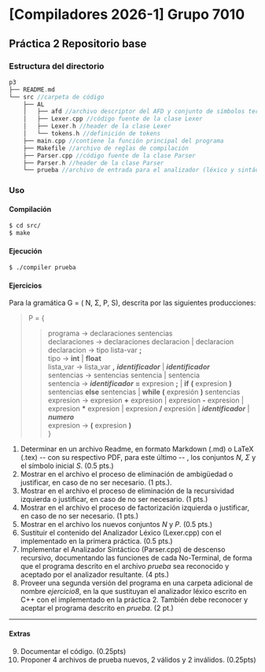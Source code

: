 # [Compiladores 2026-1] Grupo 7010
## Práctica 2 Repositorio base


### Estructura del directorio
```c++
p3
├── README.md
└── src //carpeta de código
    ├── AL 
    │   ├── afd //archivo descriptor del AFD y conjunto de símbolos terminales
    │   ├── Lexer.cpp //código fuente de la clase Lexer
    │   ├── Lexer.h //header de la clase Lexer
    │   └── tokens.h //definición de tokens
    ├── main.cpp //contiene la función principal del programa
    ├── Makefile //archivo de reglas de compilación 
    ├── Parser.cpp //código fuente de la clase Parser
    ├── Parser.h //header de la clase Parser
    └── prueba //archivo de entrada para el analizador (léxico y sintáctico)
```

### Uso

#### Compilación

```bash
$ cd src/
$ make
```

#### Ejecución

```bash
$ ./compiler prueba
```

#### Ejercicios
Para la gramática G = ( N, Σ, P, S), descrita por las siguientes producciones: 
> P = {
>> programa → declaraciones sentencias <br>
>> declaraciones → declaraciones declaracion | declaracion <br>
>> declaracion → tipo lista-var **;** <br>
>> tipo → **int** | **float** <br>
>> lista_var → lista_var **,** _**identificador**_ | _**identificador**_ <br>
>> sentencias → sentencias sentencia | sentencia <br>
>> sentencia → _**identificador**_ **=** expresion **;** | **if** **(** expresion **)** sentencias **else** sentencias | **while** **(** expresión **)** sentencias <br>
>> expresion → expresion **+** expresion | expresion **-** expresion | expresion __\*__ expresion | expresion **\/** expresión | _**identificador**_ | **_numero_** <br>
>> expresion → **(** expresion **)** <br>
}


1. Determinar en un archivo Readme, en formato Markdown (.md) o LaTeX (.tex) -- con su respectivo PDF, para este último -- , los conjuntos _N_, _Σ_ y el símbolo inicial _S_.  (0.5 pts.)
2. Mostrar en el archivo el proceso de eliminación de ambigüedad o justificar, en caso de no ser necesario. (1 pts.).
3. Mostrar en el archivo el proceso de eliminación de la recursividad izquierda o justificar, en caso de no ser necesario. (1 pts.)
4. Mostrar en el archivo el proceso de factorización izquierda o justificar, en caso de no ser necesario. (1 pts.)
5. Mostrar en el archivo los nuevos conjuntos _N_ y _P_. (0.5 pts.)
6. Sustituir el contenido del Analizador Léxico (Lexer.cpp) con el implementado en la primera práctica. (0.5 pts.)
7. Implementar el Analizador Sintáctico (Parser.cpp) de descenso recursivo, documentando las funciones de cada No-Terminal, de forma que el programa descrito en el archivo _prueba_ sea reconocido y aceptado por el analizador resultante. (4 pts.)
8. Proveer una segunda versión del programa en una carpeta adicional de nombre _ejercicio8_, en la que sustituyan el analizador léxico escrito en C++ con el implementado en la práctica 2. También debe reconocer y aceptar el programa descrito en _prueba_. (2 pt.)

---
#### Extras

9. Documentar el código. (0.25pts)
10. Proponer 4 archivos de prueba nuevos, 2 válidos y 2 inválidos. (0.25pts)
